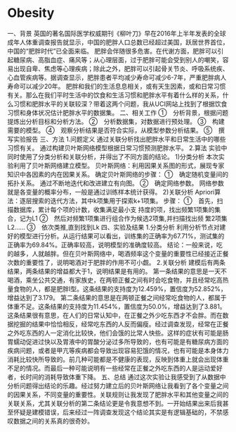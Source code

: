 # Obesity
一、背景
英国的著名国际医学权威期刊《柳叶刀》早在2016年上半年发表的全球成年人体重调查报告就显示，中国的肥胖人口总数已经超过美国，跃居世界首位，中国的“肥胖时代”已全面来临。
肥胖会伴随很多危害。在代谢方面，肥胖可以引起糖尿病、高脂血症、痛风等；从心理层面，过于肥胖可能会受到别人的嘲笑，容易出现自卑、焦虑等心理疾病；除此之外，肥胖可以引起骨关节炎、呼吸系统疾、心血管疾病等。据调查显示，肥胖患者平均减少寿命可减少6-7年，严重肥胖病人寿命可以减少20年。
肥胖和我们的生活息息相关，或有天生因素，或和日常习惯有关。那么在我们平时生活中的饮食和生活习惯和肥胖水平有着什么样的关系，什么习惯和肥胖水平的关联较深？带着这两个问题，我从UCI网站上找到了根据饮食习惯和身体状况估计肥胖水平的数据集。
二、相关工作
  ①　分析背景，根据问题提炼出分析目标和分析方法。
  ②　分析数据集，对数据进行预处理。
  ③　构建需要的模型。
  ④　观察分析结果是否符合实际，从模型参数分析结果。
  ⑤　撰写实验报告
三、方法
1.问题定义
  通过关联分析找出肥胖水平和日常生活中的哪些习惯有关。
  通过构建贝叶斯网络模型根据日常习惯预测肥胖水平。
2.算法
实验中同时使用了分类分析和关联分析，并得出了不同方面的结论。
  1)分类分析
    本次实验利用了贝叶斯网络建立模型。
    贝叶斯网络：利用因果关系图的形式，展现专家知识中各因素的内在因果关系。
    确定贝叶斯网络的步骤：
    ①　确定随机变量间的拓扑关系。
    通过不断地迭代和改进建立有向图。
    ②　确定网络参数。
    网络参数就是各变量的概率分布，一般是通过训练样本统计获得。
  2)关联分析
    Apriori算法：逐层搜索的迭代方法，其中k项集用于探索k+1项集。
    步骤：
    ①　首先，扫描数据库，累计每个项的计数，收集满足最小支		 持度的项，找出频繁1项集的集合，记为L1
    ②　然后对频繁1项集进行组合作为候选2项集,并扫描找出频		 繁2项集L2……
    ③　依次类推,直到找到Lk
四、实验及结果
1.分类分析
  利用分析节点对建好的模型进行分析。从运行结果可以看出，训练集的正确率为67.71%，测试集的正确率为69.84%。正确率较高，说明模型的准确度较高。
  结论：一般来说，吃的越多，人就越胖。但在贝叶斯网络中，喝酒频率这个变量的重要性已经接近正餐次数的重要性了，说明喝酒对于肥胖的作用不可小觑。
2.关联分析
  建模后有两条结果，两条结果的增益都大于1，说明结果是有用的。
  第一条结果的意思是一天不喝酒，乘坐公共交通，有家族史，在两顿正餐之间有时会吃食物，并且经常吃高热量食物的人，都是肥胖I型。这条结果的支持度为12.459%，置信度为52.852%，增益达到了3.179。
  第二条结果的意思是在两顿正餐之间经常吃食物的人，都属于体重不足。这条结果的支持度为11.454%，置信度为50.0%，增益达到了3.881。这条结果很有意思，在人们的日常认知中，在正餐之外少吃东西才不会胖。而在数据挖掘的结果中恰恰相反，经常吃东西的人反而偏瘦。经过调查发现，经常在正餐之外吃东西的人一定消化比较快，他们会饿的比常人快些。这样的症状有可能是肠胃蠕动促进过快以及胃液中的胃酸分泌过多所导致的，也有可能是有糖尿病方面的疾病问题，或者是甲亢等疾病都会导致出现容易犯饿的情况，也有可能是本身体力消耗比较快所导致的。前几种可能都是不健康的表现，反映到体重上就会出现体重不足的情况。而最后一种可能说明有一些经常在正餐之外吃东西的人是运动爱好者，长时间的消耗导致体重下降。
五、总结
  通过这次实验让我感受到了从数据中分析问题得出结论的乐趣。经过努力建立后的贝叶斯网络让我看到了各个变量之间的因果关系，不同变量的重要性。关联规则让我发现了肥胖水平和其他变量之间的关联关系，尤其关联分析的第二条结论更是令我意想不到。一开始结果出来后我甚至怀疑是建模错误，后来经过一阵调查发现这个结论其实是有逻辑基础的，不禁感叹数据之间的关系真的很奇妙。
